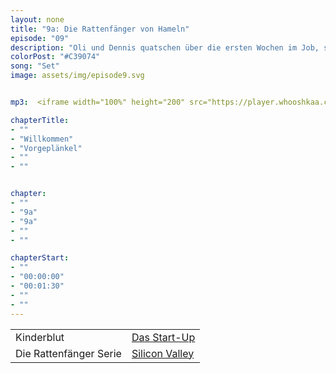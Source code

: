 ```yaml
---
layout: none
title: "9a: Die Rattenfänger von Hameln"
episode: "09"
description: "Oli und Dennis quatschen über die ersten Wochen im Job, strategic hiring im Design und Silicon Valley"
colorPost: "#C39074"
song: "Set"
image: assets/img/episode9.svg


mp3:  <iframe width="100%" height="200" src="https://player.whooshkaa.com/player/episode/id/105283?visual=true" frameborder="0"></iframe>

chapterTitle:
- ""
- "Willkommen"
- "Vorgeplänkel"
- ""
- ""


chapter:
- ""
- "9a"
- "9a"
- ""
- ""

chapterStart:
- ""
- "00:00:00"
- "00:01:30"
- ""
- ""
---
```


<!-- nach 8 einträgen ein neues table erstellen, danke :) !-->

| | |
|:-|:-|
|Kinderblut| [Das Start-Up](http://www.nerdcore.de/2017/06/04/we-drink-young-blood-for-8k-bucks-a-pop/)|
| Die Rattenfänger Serie| [Silicon Valley](http://www.serienjunkies.de/silicon-valley/) |
